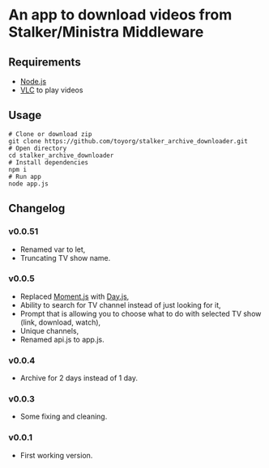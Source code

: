 # An app to download videos from Stalker/Ministra Middleware
## Requirements
- [Node.js](https://nodejs.org/en/)
- [VLC](https://www.videolan.org/vlc/index.html) to play videos
## Usage
```console
# Clone or download zip
git clone https://github.com/toyorg/stalker_archive_downloader.git
# Open directory
cd stalker_archive_downloader
# Install dependencies
npm i
# Run app
node app.js
```
## Changelog
### v0.0.51
- Renamed var to let,
- Truncating TV show name.
### v0.0.5
- Replaced [Moment.js](https://momentjs.com/) with [Day.js](https://github.com/xx45/dayjs),
- Ability to search for TV channel instead of just looking for it,
- Prompt that is allowing you to choose what to do with selected TV show (link, download, watch),
- Unique channels,
- Renamed api.js to app.js.
### v0.0.4
- Archive for 2 days instead of 1 day.
### v0.0.3
- Some fixing and cleaning.
### v0.0.1
- First working version.